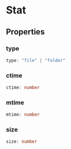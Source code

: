 # Stat



## Properties

### type

```ts
type: "file" | "folder"
```



### ctime

```ts
ctime: number
```



### mtime

```ts
mtime: number
```



### size

```ts
size: number
```



